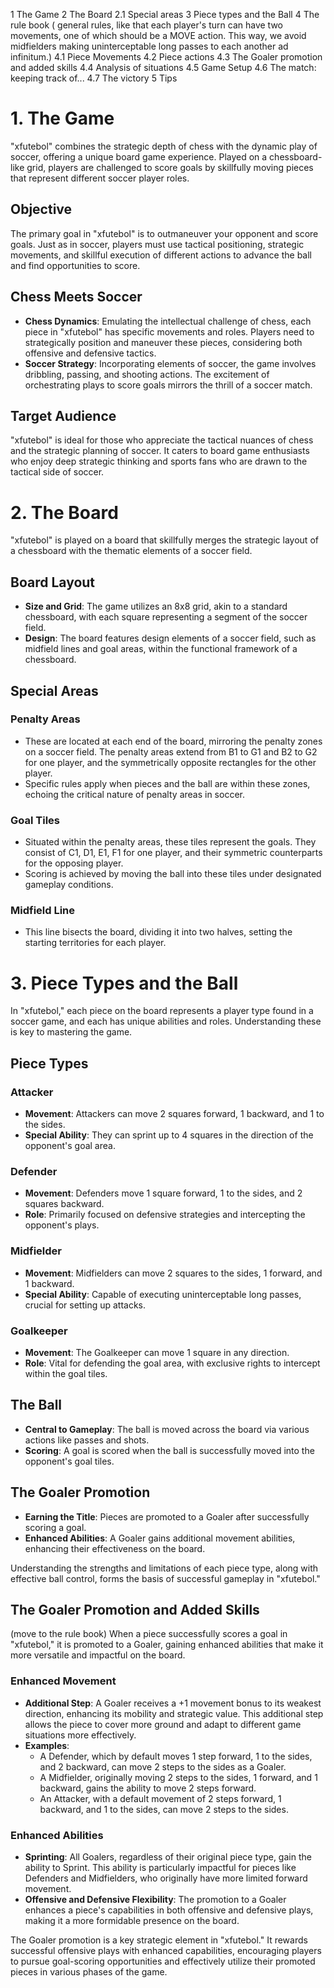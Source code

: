 1 The Game
2 The Board
2.1 Special areas
3 Piece types and the Ball
4 The rule book 
( general rules, like that each player's turn can have two movements, one of which should be a MOVE action. This way, we avoid midfielders making uninterceptable long passes to each another ad infinitum.)
4.1 Piece Movements 
4.2 Piece actions
4.3 The Goaler promotion and added skills
4.4 Analysis of situations
4.5 Game Setup
4.6 The match: keeping track of...
4.7 The victory
5 Tips


# 1. The Game

"xfutebol" combines the strategic depth of chess with the dynamic play of soccer, offering a unique board game experience. Played on a chessboard-like grid, players are challenged to score goals by skillfully moving pieces that represent different soccer player roles. 

## Objective
The primary goal in "xfutebol" is to outmaneuver your opponent and score goals. Just as in soccer, players must use tactical positioning, strategic movements, and skillful execution of different actions to advance the ball and find opportunities to score.

## Chess Meets Soccer
- **Chess Dynamics**: Emulating the intellectual challenge of chess, each piece in "xfutebol" has specific movements and roles. Players need to strategically position and maneuver these pieces, considering both offensive and defensive tactics.
- **Soccer Strategy**: Incorporating elements of soccer, the game involves dribbling, passing, and shooting actions. The excitement of orchestrating plays to score goals mirrors the thrill of a soccer match.

## Target Audience
"xfutebol" is ideal for those who appreciate the tactical nuances of chess and the strategic planning of soccer. It caters to board game enthusiasts who enjoy deep strategic thinking and sports fans who are drawn to the tactical side of soccer.

# 2. The Board

"xfutebol" is played on a board that skillfully merges the strategic layout of a chessboard with the thematic elements of a soccer field.

## Board Layout
- **Size and Grid**: The game utilizes an 8x8 grid, akin to a standard chessboard, with each square representing a segment of the soccer field.
- **Design**: The board features design elements of a soccer field, such as midfield lines and goal areas, within the functional framework of a chessboard.

## Special Areas
### Penalty Areas
- These are located at each end of the board, mirroring the penalty zones on a soccer field. The penalty areas extend from B1 to G1 and B2 to G2 for one player, and the symmetrically opposite rectangles for the other player.
- Specific rules apply when pieces and the ball are within these zones, echoing the critical nature of penalty areas in soccer.

### Goal Tiles
- Situated within the penalty areas, these tiles represent the goals. They consist of C1, D1, E1, F1 for one player, and their symmetric counterparts for the opposing player.
- Scoring is achieved by moving the ball into these tiles under designated gameplay conditions.

### Midfield Line
- This line bisects the board, dividing it into two halves, setting the starting territories for each player.

# 3. Piece Types and the Ball

In "xfutebol," each piece on the board represents a player type found in a soccer game, and each has unique abilities and roles. Understanding these is key to mastering the game.

## Piece Types

### Attacker
- **Movement**: Attackers can move 2 squares forward, 1 backward, and 1 to the sides.
- **Special Ability**: They can sprint up to 4 squares in the direction of the opponent's goal area.

### Defender
- **Movement**: Defenders move 1 square forward, 1 to the sides, and 2 squares backward.
- **Role**: Primarily focused on defensive strategies and intercepting the opponent's plays.

### Midfielder
- **Movement**: Midfielders can move 2 squares to the sides, 1 forward, and 1 backward.
- **Special Ability**: Capable of executing uninterceptable long passes, crucial for setting up attacks.

### Goalkeeper
- **Movement**: The Goalkeeper can move 1 square in any direction.
- **Role**: Vital for defending the goal area, with exclusive rights to intercept within the goal tiles.

## The Ball
- **Central to Gameplay**: The ball is moved across the board via various actions like passes and shots.
- **Scoring**: A goal is scored when the ball is successfully moved into the opponent's goal tiles.

## The Goaler Promotion
- **Earning the Title**: Pieces are promoted to a Goaler after successfully scoring a goal.
- **Enhanced Abilities**: A Goaler gains additional movement abilities, enhancing their effectiveness on the board.

Understanding the strengths and limitations of each piece type, along with effective ball control, forms the basis of successful gameplay in "xfutebol."


## The Goaler Promotion and Added Skills
(move to the rule book)
When a piece successfully scores a goal in "xfutebol," it is promoted to a Goaler, gaining enhanced abilities that make it more versatile and impactful on the board.

### Enhanced Movement
- **Additional Step**: A Goaler receives a +1 movement bonus to its weakest direction, enhancing its mobility and strategic value. This additional step allows the piece to cover more ground and adapt to different game situations more effectively.
- **Examples**:
  - A Defender, which by default moves 1 step forward, 1 to the sides, and 2 backward, can move 2 steps to the sides as a Goaler.
  - A Midfielder, originally moving 2 steps to the sides, 1 forward, and 1 backward, gains the ability to move 2 steps forward.
  - An Attacker, with a default movement of 2 steps forward, 1 backward, and 1 to the sides, can move 2 steps to the sides.

### Enhanced Abilities
- **Sprinting**: All Goalers, regardless of their original piece type, gain the ability to Sprint. This ability is particularly impactful for pieces like Defenders and Midfielders, who originally have more limited forward movement.
- **Offensive and Defensive Flexibility**: The promotion to a Goaler enhances a piece's capabilities in both offensive and defensive plays, making it a more formidable presence on the board.

The Goaler promotion is a key strategic element in "xfutebol." It rewards successful offensive plays with enhanced capabilities, encouraging players to pursue goal-scoring opportunities and effectively utilize their promoted pieces in various phases of the game.
